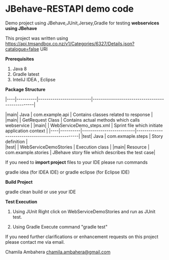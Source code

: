 # JBehave-RESTAPI demo code
Demo project using JBehave,JUnit,Jersey,Gradle for testing **webservices using JBehave**

This project was written using https://api.tmsandbox.co.nz/v1/Categories/6327/Details.json?catalogue=false URI

**Prerequisites**
1. Java 8 
2. Gradle latest
3. InteliJ IDEA , Eclipse

**Package Structure**

|----|----------|--------------------------|-------------------------------------------------|

|main| Java     | com.example.api          | Contains classes related to response            |
|main|          | GetRequest Class         | Contains actual methods which calls webservice  |
|main|          | WebServiceDemo_steps.xml | Sprint file which initiate application context  |
|----|----------|--------------------------|-------------------------------------------------|
|test| Java     | com.exmaple.steps        | Story definition                                |  
|test|          | WebServiceDemoStories    | Execution class                                 | 
|main| Resource | com.example.stories      | JBehave story file which describes the test case|


If you need to **import project** files to your IDE please run commands

gradle idea (for IDEA IDE) or
gradle eclipse (for Eclipse IDE)

**Build Project**

gradle clean build or use your IDE

**Test Execution**

1. Using JUnit
Right click on WebServiceDemoStories and run as JUnit test.

2. Using Gradle
Execute command "gradle test"

If you need further clarifications or enhancement requests on this project please contact me via email.

Chamila Ambahera
chamila.ambahera@gmail.com
